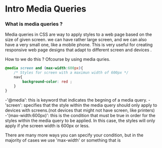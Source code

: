 # Intro Media Queries

### What is media queries ?

Media queries in CSS are way to apply styles to a web page based on the size of given screen. we can have rather large screen, and we can also have a very small one, like a mobile phone. This is very useful for creating responsive web page designs that adapt to different screen and devices .

How to we do this ?  Ofcourse by using media quries.
```css 
@media screen and (max-width:600px){
    /* Styles for screen with a maximun width of 600px */
    nav{
        background-color: red ;
    }
}
```
-'@media': this is keyword that indicates the begning of a media query.
-'screen': specifies that the style within the media query should only apply to devices with screens.(not devices that might not have screen, like printers)
-'(max-width:600px)': this is the condition that must be true in order for the styles within the media query to be applied. In this case, the styles will only apply if yhe screen width is 600px or less.

There are many more ways you can specify your condition, but in the majority of cases we use 'max-width' or something that is

